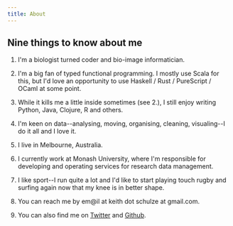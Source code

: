 ```yaml
---
title: About
---
```


## Nine things to know about me

1. I'm a biologist turned coder and bio-image informatician.

2. I'm a big fan of typed functional programming. I mostly use Scala for this,
but I'd love an opportunity to use Haskell / Rust / PureScript / OCaml at some point.

3. While it kills me a little inside sometimes (see 2.), I still enjoy writing Python,
   Java, Clojure, R and others.

4. I'm keen on data--analysing, moving, organising, cleaning, visualing--I do
it all and I love it.

5. I live in Melbourne, Australia.

6. I currently work at Monash University, where I'm responsible for developing and operating services for research data management.

7. I like sport--I run quite a lot and I'd like to start playing touch rugby and surfing again now that my knee is in better shape.

8. You can reach me by em@il at keith dot schulze at gmail.com.

9. You can also find me on [Twitter](https://twitter.com/keithschulze) and
[Github](https://github.com/keithschulze).
